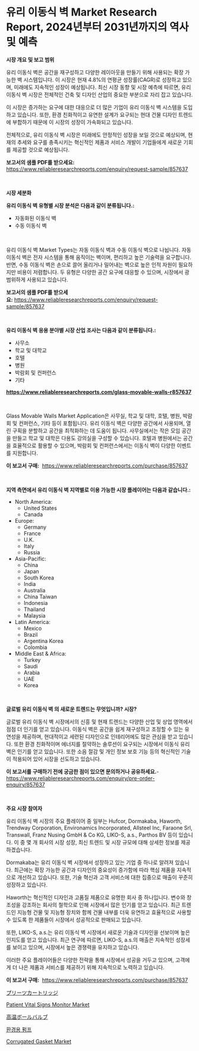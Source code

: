 <p><h1>유리 이동식 벽 Market Research Report, 2024년부터 2031년까지의 역사 및 예측</h1></p><p><strong>시장 개요 및 보고 범위</strong></p>
<p><p>유리 이동식 벽은 공간을 재구성하고 다양한 레이아웃을 만들기 위해 사용되는 확장 가능한 벽 시스템입니다. 이 시장은 현재 4.8%의 연평균 성장률(CAGR)로 성장하고 있으며, 미래에도 지속적인 성장이 예상됩니다. 최신 시장 동향 및 시장 예측에 따르면, 유리 이동식 벽 시장은 전체적인 건축 및 디자인 산업의 중요한 부분으로 자리 잡고 있습니다.</p><p>이 시장은 증가하는 요구에 대한 대응으로 더 많은 기업이 유리 이동식 벽 시스템을 도입하고 있습니다. 또한, 환경 친화적이고 유연한 설계가 요구되는 현대 건물 디자인 트렌드에 부합하기 때문에 이 시장의 성장이 가속화되고 있습니다.</p><p>전체적으로, 유리 이동식 벽 시장은 미래에도 안정적인 성장을 보일 것으로 예상되며, 현재의 추세와 요구를 충족시키는 혁신적인 제품과 서비스 개발이 기업들에게 새로운 기회를 제공할 것으로 예상됩니다.</p></p>
<p><strong>보고서의 샘플 PDF를 받으세요:</strong> <a href="https://www.reliableresearchreports.com/enquiry/request-sample/857637">https://www.reliableresearchreports.com/enquiry/request-sample/857637</a></p>
<p>&nbsp;</p>
<p><strong>시장 세분화</strong></p>
<p><strong>유리 이동식 벽 유형별 시장 분석은 다음과 같이 분류됩니다.:</strong></p>
<p><ul><li>자동화된 이동식 벽</li><li>수동 이동식 벽</li></ul></p>
<p>&nbsp;</p>
<p><p>유리 이동식 벽 Market Types는 자동 이동식 벽과 수동 이동식 벽으로 나뉩니다. 자동 이동식 벽은 전자 시스템을 통해 움직이는 벽이며, 편리하고 높은 기술력을 요구합니다. 반면, 수동 이동식 벽은 손으로 끌어 올리거나 밀어내는 벽으로 높은 인적 자원이 필요하지만 비용이 저렴합니다. 두 유형은 다양한 공간 요구에 대응할 수 있으며, 시장에서 광범위하게 사용되고 있습니다.</p></p>
<p><strong>보고서의 샘플 PDF를 받으세요:</strong>&nbsp;<a href="https://www.reliableresearchreports.com/enquiry/request-sample/857637">https://www.reliableresearchreports.com/enquiry/request-sample/857637</a></p>
<p>&nbsp;</p>
<p><strong> 유리 이동식 벽 응용 분야별 시장 산업 조사는 다음과 같이 분류됩니다.:</strong></p>
<p><ul><li>사무소</li><li>학교 및 대학교</li><li>호텔</li><li>병원</li><li>박람회 및 컨퍼런스</li><li>기타</li></ul></p>
<p><strong><a href="https://www.reliableresearchreports.com/glass-movable-walls-r857637">https://www.reliableresearchreports.com/glass-movable-walls-r857637</a></strong></p>
<p>&nbsp;</p>
<p><p>Glass Movable Walls Market Application은 사무실, 학교 및 대학, 호텔, 병원, 박람회 및 컨퍼런스, 기타 등이 포함됩니다. 유리 이동식 벽은 다양한 공간에서 사용되며, 열린 구획을 분할하고 공간을 최적화하는 데 도움이 됩니다. 사무실에서는 작은 모임 공간을 만들고 학교 및 대학은 다용도 강의실을 구성할 수 있습니다. 호텔과 병원에서는 공간을 효율적으로 활용할 수 있으며, 박람회 및 컨퍼런스에서는 이동식 벽이 다양한 이벤트를 지원합니다.</p></p>
<p><strong>이 보고서 구매:</strong>&nbsp; <a href="https://www.reliableresearchreports.com/purchase/857637">https://www.reliableresearchreports.com/purchase/857637</a></p>
<p>&nbsp;</p>
<p><strong>지역 측면에서 유리 이동식 벽 지역별로 이용 가능한 시장 플레이어는 다음과 같습니다.:</strong></p>
<p><ul>
    <li>
        North America:
        <ul>
            <li>United States</li>
            <li>Canada</li>
        </ul>
    </li>
    <li>
        Europe:
        <ul>
            <li>Germany</li>
            <li>France</li>
            <li>U.K.</li>
            <li>Italy</li>
            <li>Russia</li>
        </ul>
    </li>
    <li>
        Asia-Pacific:
        <ul>
            <li>China</li>
            <li>Japan</li>
            <li>South Korea</li>
            <li>India</li>
            <li>Australia</li>
            <li>China Taiwan</li>
            <li>Indonesia</li>
            <li>Thailand</li>
            <li>Malaysia</li>
        </ul>
    </li>
    <li>
        Latin America:
        <ul>
            <li>Mexico</li>
            <li>Brazil</li>
            <li>Argentina Korea</li>
            <li>Colombia</li>
        </ul>
    </li>
    <li>
        Middle East & Africa:
        <ul>
            <li>Turkey</li>
            <li>Saudi</li>
            <li>Arabia</li>
            <li>UAE</li>
            <li>Korea</li>
        </ul>
    </li>
    </ul></p>
<p>&nbsp;</p>
<p><strong>글로벌 유리 이동식 벽 의 새로운 트렌드는 무엇입니까? 시장?</strong></p>
<p><p>글로벌 유리 이동식 벽 시장에서의 신흥 및 현재 트렌드는 다양한 산업 및 상업 영역에서 점점 더 인기를 얻고 있습니다. 이동식 벽은 공간을 쉽게 재구성하고 조정할 수 있는 유연성을 제공하며, 현대적이고 세련된 디자인으로 인테리어에도 많은 관심을 받고 있습니다. 또한 환경 친화적이며 에너지를 절약하는 솔루션이 요구되는 시장에서 이동식 유리 벽은 인기를 얻고 있습니다. 또한 소음 절감 및 개인 정보 보호 기능 등의 혁신적인 기술이 적용되어 있어 시장을 선도하고 있습니다.</p></p>
<p><strong>이 보고서를 구매하기 전에 궁금한 점이 있으면 문의하거나 공유하세요.</strong>- <a href="https://www.reliableresearchreports.com/enquiry/pre-order-enquiry/857637">https://www.reliableresearchreports.com/enquiry/pre-order-enquiry/857637</a></p>
<p>&nbsp;</p>
<p><strong>주요 시장 참여자</strong></p>
<p><p>유리 이동식 벽 시장의 주요 플레이어 중 일부는 Hufcor, Dormakaba, Haworth, Trendway Corporation, Environamics Incorporated, Allsteel Inc, Faraone Srl, Transwall, Franz Nusing GmbH & Co KG, LIKO-S, a.s., Parthos BV 등이 있습니다. 이 중 몇 개 회사의 시장 성장, 최신 트렌드 및 시장 규모에 대해 상세한 정보를 제공하겠습니다.</p><p>Dormakaba는 유리 이동식 벽 시장에서 성장하고 있는 기업 중 하나로 알려져 있습니다. 최근에는 확장 가능한 공간과 디자인의 중요성이 증가함에 따라 핵심 제품을 지속적으로 개선하고 있습니다. 또한, 기술 혁신과 고객 서비스에 대한 집중으로 매출이 꾸준히 성장하고 있습니다.</p><p>Haworth는 혁신적인 디자인과 고품질 제품으로 유명한 회사 중 하나입니다. 변수와 창조성을 강조하는 회사의 철학으로 인해 시장에서 많은 인기를 얻고 있습니다. 최근 트렌드인 지능형 건물 및 지능형 장치와 함께 건물 내부를 더욱 유연하고 효율적으로 사용할 수 있도록 한 제품들이 시장에서 성공적으로 판매되고 있습니다.</p><p>또한, LIKO-S, a.s.는 유리 이동식 벽 시장에서 새로운 기술과 디자인을 선보이며 높은 인지도를 얻고 있습니다. 최근 연구에 따르면, LIKO-S, a.s.의 매출은 지속적인 성장세를 보이고 있으며, 시장에서 높은 경쟁력을 유지하고 있습니다. </p><p>이러한 주요 플레이어들은 다양한 전략을 통해 시장에서 성공을 거두고 있으며, 고객에게 더 나은 제품과 서비스를 제공하기 위해 지속적으로 노력하고 있습니다.</p></p>
<p><strong>이 보고서 구매:</strong>&nbsp;&nbsp;<a href="https://www.reliableresearchreports.com/purchase/857637">https://www.reliableresearchreports.com/purchase/857637</a></p>
<p><p><a href="https://github.com/CloydAbbott2023/Market-Research-Report-List-1/blob/main/498228223855.md">プリーツカートリッジ</a></p><p><a href="https://github.com/julyju69/Market-Research-Report-List-2/blob/main/patient-vital-signs-monitor-market.md">Patient Vital Signs Monitor Market</a></p><p><a href="https://medium.com/@josephmiller1959/%E9%AB%98%E6%B8%A9%E3%83%90%E3%83%AB%E3%83%96%E5%B8%82%E5%A0%B4-%E5%B8%82%E5%A0%B4%E3%82%B7%E3%82%A7%E3%82%A2-%E5%B8%82%E5%A0%B4%E5%8B%95%E5%90%91-%E3%81%8A%E3%82%88%E3%81%B3%E5%B0%86%E6%9D%A5%E3%81%AE%E6%88%90%E9%95%B7%E3%82%92%E6%8E%A2%E3%82%8B-79a7c22f9caf">高温ボールバルブ</a></p><p><a href="https://github.com/sougarounis/Market-Research-Report-List-3/blob/main/762394221563.md">환경용 펌프</a></p><p><a href="https://issuu.com/reportprime-2/docs/corrugated-gasket-market-size-2030.pptx">Corrugated Gasket Market</a></p></p>